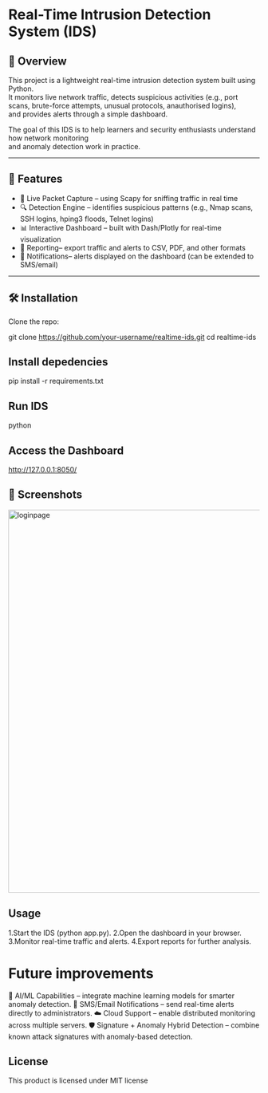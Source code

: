 # Real-Time Intrusion Detection System (IDS)

## 📌 Overview
This project is a lightweight real-time intrusion detection system built using Python.  
It monitors live network traffic, detects suspicious activities (e.g., port scans, brute-force attempts, unusual protocols, anauthorised logins),  
and provides alerts through a simple dashboard.

The goal of this IDS is to help learners and security enthusiasts understand how network monitoring  
and anomaly detection work in practice.

---

## 🚀 Features
- 📡 Live Packet Capture – using Scapy for sniffing traffic in real time  
- 🔍 Detection Engine – identifies suspicious patterns (e.g., Nmap scans, SSH logins, hping3 floods, Telnet logins)  
- 📊 Interactive Dashboard – built with Dash/Plotly for real-time visualization  
- 📑 Reporting– export traffic and alerts to CSV, PDF, and other formats  
- 🔔 Notifications– alerts displayed on the dashboard (can be extended to SMS/email)  

---

## 🛠️ Installation
Clone the repo:

git clone https://github.com/your-username/realtime-ids.git
cd realtime-ids


## Install depedencies
pip install -r requirements.txt

## Run IDS
python

## Access the Dashboard
http://127.0.0.1:8050/

## 📸 Screenshots
<img width="1366" height="768" alt="loginpage" src="https://github.com/user-attachments/assets/703171b2-84b0-48a0-892d-bdc4af4cc8dd" />


## Usage
1.Start the IDS (python app.py).
2.Open the dashboard in your browser.
3.Monitor real-time traffic and alerts.
4.Export reports for further analysis.

# Future improvements
🤖 AI/ML Capabilities – integrate machine learning models for smarter anomaly detection.
📱 SMS/Email Notifications – send real-time alerts directly to administrators.
☁️ Cloud Support – enable distributed monitoring across multiple servers.
🛡️ Signature + Anomaly Hybrid Detection – combine known attack signatures with anomaly-based detection.

## License
This product is licensed under MIT license






